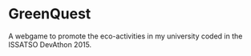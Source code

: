 # GreenQuest
A webgame to promote the eco-activities in my university coded in the ISSATSO DevAthon 2015.
